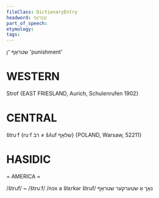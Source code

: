```yaml
---
fileClass: DictionaryEntry
headword: שטראָף
part_of_speech: 
etymology: 
tags: 
---
```

שטראָף
־ן
'punishment'

WESTERN
========

Strof {EAST FRIESLAND, Aurich, Schulenrufen 1902}

CENTRAL
========

štruˑf {ruˑf רבֿ ≠ šʎuf שלאָף} {POLAND, Warsaw, 52211}

HASIDIC
=======
= AMERICA = 

/štruf/ ~ /štruːf/
/nɔx a štɛrkər štruf/ נאָך אַ שטערקער שטראָף